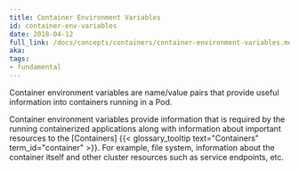 ```yaml
---
title: Container Environment Variables
id: container-env-variables
date: 2018-04-12
full_link: /docs/concepts/containers/container-environment-variables.md
aka: 
tags:
- fundamental 
---
```

 Container environment variables are name/value pairs that provide useful information into containers running in a Pod.

<!--more--> 

Container environment variables provide information that is required by the running containerized applications along with information about important resources to the [Containers] {{< glossary_tooltip text="Containers" term_id="container" >}}. For example, file system, information about the container itself and other cluster resources such as service endpoints, etc.

